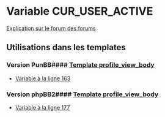 # Variable CUR_USER_ACTIVE
[Explication sur le forum des forums](http://forum.forumactif.com/t294113-listing-des-variables#CUR_USER_ACTIVE)
## Utilisations dans les templates
### Version PunBB#### [Template profile_view_body](punbb/profile_view_body.md)
* [Variable à la ligne 163](../punbb/profile_view_body.tpl#L163)
### Version phpBB2#### [Template profile_view_body](subsilver/profile_view_body.md)
* [Variable à la ligne 177](../subsilver/profile_view_body.tpl#L177)